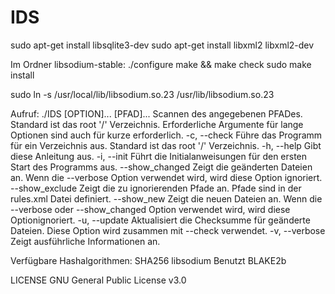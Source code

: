 # IDS
sudo apt-get install libsqlite3-dev
sudo apt-get install libxml2 libxml2-dev

Im Ordner libsodium-stable:
./configure
make && make check
sudo make install

sudo ln -s /usr/local/lib/libsodium.so.23 /usr/lib/libsodium.so.23

Aufruf: ./IDS [OPTION]... [PFAD]...
Scannen des angegebenen PFADes. Standard ist das root '/' Verzeichnis.
Erforderliche Argumente für lange Optionen sind auch für kurze erforderlich.
        -c, --check             Führe das Programm für ein Verzeichnis aus. Standard ist das root '/' Verzeichnis.
        -h, --help              Gibt diese Anleitung aus.
        -i, --init              Führt die Initialanweisungen für den ersten Start des Programms aus.
        --show_changed          Zeigt die geänderten Dateien an. Wenn die --verbose Option verwendet wird, wird diese Option ignoriert.
        --show_exclude          Zeigt die zu ignorierenden Pfade an. Pfade sind in der rules.xml Datei definiert.
        --show_new              Zeigt die neuen Dateien an. Wenn die --verbose oder --show_changed Option verwendet wird, wird diese Optionignoriert.
        -u, --update            Aktualisiert die Checksumme für geänderte Dateien. Diese Option wird zusammen mit --check verwendet.
        -v, --verbose           Zeigt ausführliche Informationen an.

Verfügbare Hashalgorithmen:
        SHA256
        libsodium Benutzt BLAKE2b

LICENSE GNU General Public License v3.0